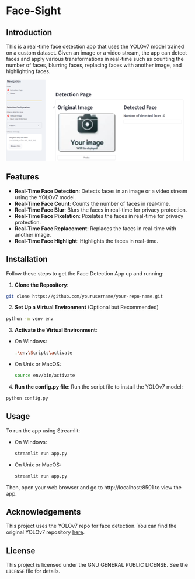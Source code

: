 # Face-Sight

## Introduction

This is a real-time face detection app that uses the YOLOv7 model trained on a custom dataset. Given an image or a video stream, the app can detect faces and apply various transformations in real-time such as counting the number of faces, blurring faces, replacing faces with another image, and highlighting faces.

!['image_app'](static/images/img_app.png)

## Features

- **Real-Time Face Detection**: Detects faces in an image or a video stream using the YOLOv7 model.
- **Real-Time Face Count**: Counts the number of faces in real-time.
- **Real-Time Face Blur**: Blurs the faces in real-time for privacy protection.
- **Real-Time Face Pixelation**: Pixelates the faces in real-time for privacy protection.
- **Real-Time Face Replacement**: Replaces the faces in real-time with another image.
- **Real-Time Face Highlight**: Highlights the faces in real-time.

## Installation

Follow these steps to get the Face Detection App up and running:

1. **Clone the Repository**:

```bash
git clone https://github.com/yourusername/your-repo-name.git
```

2. **Set Up a Virtual Environment** (Optional but Recommended)

```bash
python -m venv env
```

3. **Activate the Virtual Environment**:

- On Windows:

  ```bash
  .\env\Scripts\activate
  ```

- On Unix or MacOS:

  ```bash
  source env/bin/activate
  ```

4. **Run the config.py file**: Run the script file to install the YOLOv7 model:

```bash
python config.py
```

## Usage

To run the app using Streamlit:

- On Windows:

  ```bash
  streamlit run app.py
  ```

- On Unix or MacOS:

  ```bash
  streamlit run app.py
  ```

Then, open your web browser and go to http://localhost:8501 to view the app.

## Acknowledgements

This project uses the YOLOv7 repo for face detection. You can find the original YOLOv7 repository [here](https://github.com/WongKinYiu/yolov7).

## License

This project is licensed under the GNU GENERAL PUBLIC LICENSE. See the `LICENSE` file for details.
